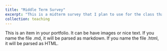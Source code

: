 ```yaml
---
title: "Middle Term Survey"
excerpt: "This is a midterm survey that I plan to use for the class that I will be teaching in Fall 2025.<br/><img src='/images/midterm_survey_s.png'>"
collection: teaching
---
```


This is an item in your portfolio. It can be have images or nice text. If you name the file .md, it will be parsed as markdown. If you name the file .html, it will be parsed as HTML. 

